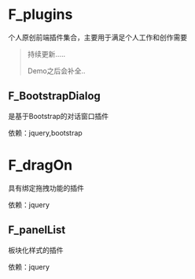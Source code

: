 # F_plugins

个人原创前端插件集合，主要用于满足个人工作和创作需要



> 持续更新.....
>
> Demo之后会补全..





## F_BootstrapDialog

是基于Bootstrap的对话窗口插件

依赖：jquery,bootstrap



# F_dragOn

具有绑定拖拽功能的插件

依赖：jquery



## F_panelList

板块化样式的插件

依赖：jquery